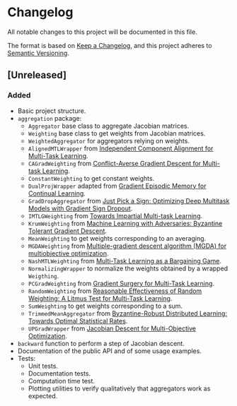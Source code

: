 # Changelog

All notable changes to this project will be documented in this file.

The format is based on [Keep a Changelog](https://keepachangelog.com/en/1.1.0/),
and this project adheres to [Semantic Versioning](https://semver.org/spec/v2.0.0.html).

## [Unreleased]

### Added

- Basic project structure.
- `aggregation` package:
  - `Aggregator` base class to aggregate Jacobian matrices.
  - `Weighting` base class to get weights from Jacobian matrices.
  - `WeightedAggregator` for aggregators relying on weights.
  - `AlignedMTLWrapper` from [Independent Component
      Alignment for Multi-Task Learning](
      https://openaccess.thecvf.com/content/CVPR2023/papers/Senushkin_Independent_Component_Alignment_for_Multi-Task_Learning_CVPR_2023_paper.pdf>).
  - `CAGradWeighting` from [Conflict-Averse Gradient Descent for Multi-task
      Learning](https://arxiv.org/pdf/2110.14048.pdf).
  - `ConstantWeighting` to get constant weights.
  - `DualProjWrapper` adapted from [Gradient Episodic
      Memory for Continual Learning](https://proceedings.neurips.cc/paper/2017/file/f87522788a2be2d171666752f97ddebb-Paper.pdf).
  - `GradDropAggregator` from [Just Pick a Sign: Optimizing Deep
      Multitask Models with Gradient Sign Dropout](https://arxiv.org/pdf/2010.06808.pdf).
  - `IMTLGWeighting` from [Towards Impartial Multi-task Learning](https://discovery.ucl.ac.uk/id/eprint/10120667/).
  - `KrumWeighting` from [Machine Learning with Adversaries: Byzantine
      Tolerant Gradient Descent](https://proceedings.neurips.cc/paper/2017/file/f4b9ec30ad9f68f89b29639786cb62ef-Paper.pdf).
  - `MeanWeighting` to get weights corresponding to an averaging.
  - `MGDAWeighting` from [Multiple-gradient descent algorithm (MGDA) for multiobjective optimization](https://www.sciencedirect.com/science/article/pii/S1631073X12000738/pdf?md5=2622857e4abde98b6f7ddc8a13a337e1&pid=1-s2.0-S1631073X12000738-main.pdf>).
  - `NashMTLWeighting` from [Multi-Task Learning as a Bargaining Game](https://arxiv.org/pdf/2202.01017.pdf).
  - `NormalizingWrapper` to normalize the weights obtained by a wrapped `Weigthing`.
  - `PCGradWeighting` from [Gradient Surgery for Multi-Task Learning](https://arxiv.org/pdf/2001.06782.pdf).
  - `RandomWeighting` from [Reasonable Effectiveness of Random Weighting: A
      Litmus Test for Multi-Task Learning](https://arxiv.org/pdf/2111.10603.pdf).
  - `SumWeighting` to get weights corresponding to a sum.
  - `TrimmedMeanAggregator` from [Byzantine-Robust Distributed Learning: Towards
      Optimal Statistical Rates](https://proceedings.mlr.press/v80/yin18a/yin18a.pdf).
  - `UPGradWrapper` from [Jacobian Descent for Multi-Objective Optimization](https://arxiv.org/search/?query=jacobian+descent+for+multi-objective+optimization&searchtype=all&source=header).
- `backward` function to perform a step of Jacobian descent.
- Documentation of the public API and of some usage examples.
- Tests:
  - Unit tests.
  - Documentation tests.
  - Computation time test.
  - Plotting utilities to verify qualitatively that aggregators work as expected.
